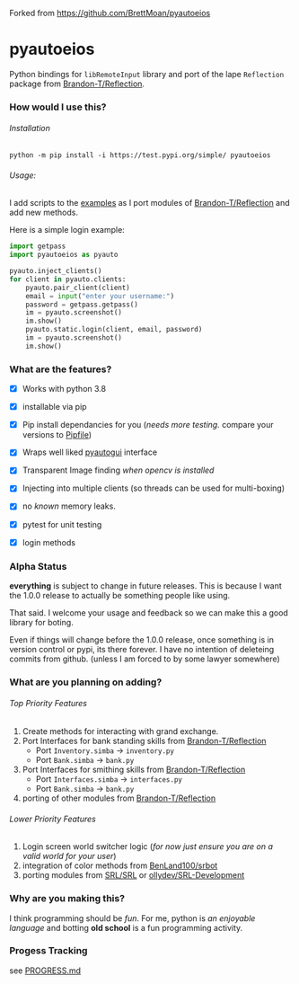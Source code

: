 Forked from https://github.com/BrettMoan/pyautoeios

# pyautoeios

Python bindings for `libRemoteInput` library and port of the lape `Reflection` package from [Brandon-T/Reflection][reflection].

### How would I use this?

###### Installation

```batch
python -m pip install -i https://test.pypi.org/simple/ pyautoeios
```

###### Usage:

I add scripts to the [examples](examples) as I port modules of [Brandon-T/Reflection][reflection] and add new methods.

Here is a simple login example:

```python
import getpass
import pyautoeios as pyauto

pyauto.inject_clients()
for client in pyauto.clients:
    pyauto.pair_client(client)
    email = input("enter your username:")
    password = getpass.getpass()
    im = pyauto.screenshot()
    im.show()
    pyauto.static.login(client, email, password)
    im = pyauto.screenshot()
    im.show()
```


### What are the features?

- [x] Works with python 3.8
- [x] installable via pip
- [x] Pip install dependancies for you (*needs more testing.* compare your versions to [Pipfile](/Pipfile))
- [x] Wraps well liked [pyautogui](https://github.com/asweigart/pyautogui/) interface
- [x] Transparent Image finding *when opencv is installed*
- [x] Injecting into multiple clients (so threads can be used for multi-boxing)
- [x] no *known* memory leaks.
- [x] pytest for unit testing
- [x] login methods


### Alpha Status

**everything** is subject to change in
future releases. This is because I want the 1.0.0 release to actually be
something people like using.

That said. I welcome your usage and feedback so we can make this a good library
for boting.

Even if things will change before the 1.0.0 release, once something is in version
control or pypi, its there forever. I have no intention of deleteing commits from
github. (unless I am forced to by some lawyer somewhere)


### What are you planning on adding?


###### Top Priority Features

1. Create methods for interacting with grand exchange.
1. Port Interfaces for bank standing skills from [Brandon-T/Reflection][reflection]
    - Port `Inventory.simba` -> `inventory.py`
    - Port `Bank.simba` -> `bank.py`
1. Port Interfaces for smithing skills from [Brandon-T/Reflection][reflection]
    - Port `Interfaces.simba` -> `interfaces.py`
    - Port `Bank.simba` -> `bank.py`
1. porting of other modules from [Brandon-T/Reflection][reflection]

###### Lower Priority Features

1. Login screen world switcher logic (*for now just ensure you are on a valid world for your user*)
1. integration of color methods from [BenLand100/srbot](https://github.com/BenLand100/srbot/tree/master/srbot)
1. porting modules from [SRL/SRL](https://github.com/SRL/SRL) or [ollydev/SRL-Development](https://github.com/ollydev/SRL-Development)


### Why are you making this?

I think programming should be *fun*. For me, python is *an enjoyable language*
and botting **old school** is a fun programming activity.


### Progess Tracking

see [PROGRESS.md](PROGRESS.md)

[reflection]: https://github.com/Brandon-T/Reflection
